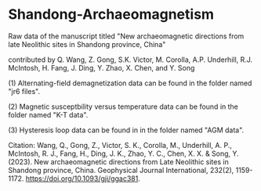 # Shandong-Archaeomagnetism

Raw data of the manuscript titled "New archaeomagnetic directions from late Neolithic sites in Shandong province, China"

contributed by Q. Wang, Z. Gong, S.K. Victor, M. Corolla, A.P. Underhill, R.J. McIntosh, H. Fang, J. Ding, Y. Zhao, X. Chen, and Y. Song

(1) Alternating-field demagnetization data can be found in the folder named "jr6 files".

(2) Magnetic susceptbility versus temperature data can be found in the folder named "K-T data".

(3) Hysteresis loop data can be found in in the folder named "AGM data".


Citation: Wang, Q., Gong, Z., Victor, S. K., Corolla, M., Underhill, A. P., McIntosh, R. J., Fang, H., Ding, J. K., Zhao, Y. C., Chen, X. X. & 
Song, Y. (2023). New archaeomagnetic directions from Late Neolithic sites in Shandong province, China. Geophysical Journal International, 232(2), 
1159-1172. https://doi.org/10.1093/gji/ggac381.
